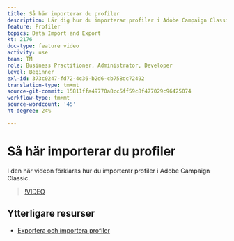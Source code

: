 ```yaml
---
title: Så här importerar du profiler
description: Lär dig hur du importerar profiler i Adobe Campaign Classic
feature: Profiler
topics: Data Import and Export
kt: 2176
doc-type: feature video
activity: use
team: TM
role: Business Practitioner, Administrator, Developer
level: Beginner
exl-id: 373c0247-fd72-4c36-b2d6-cb758dc72492
translation-type: tm+mt
source-git-commit: 15811ffa49770a8cc5ff59c8f477029c96425074
workflow-type: tm+mt
source-wordcount: '45'
ht-degree: 24%

---
```


# Så här importerar du profiler

I den här videon förklaras hur du importerar profiler i Adobe Campaign Classic.

>[!VIDEO](https://video.tv.adobe.com/v/25608?quality=12)

## Ytterligare resurser

- [Exportera och importera profiler](https://docs.adobe.com/content/help/en/campaign-classic/using/getting-started/profile-management/exporting-and-importing-profiles.html)
